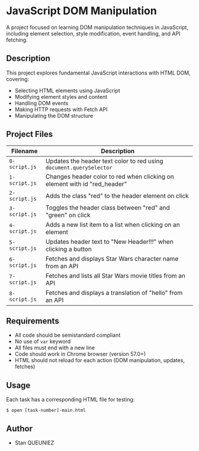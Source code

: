 # JavaScript DOM Manipulation

A project focused on learning DOM manipulation techniques in JavaScript, including element selection, style modification, event handling, and API fetching.

## Description

This project explores fundamental JavaScript interactions with HTML DOM, covering:
- Selecting HTML elements using JavaScript
- Modifying element styles and content
- Handling DOM events
- Making HTTP requests with Fetch API
- Manipulating the DOM structure

## Project Files

| Filename | Description |
|----------|-------------|
| `0-script.js` | Updates the header text color to red using `document.querySelector` |
| `1-script.js` | Changes header color to red when clicking on element with id "red_header" |
| `2-script.js` | Adds the class "red" to the header element on click |
| `3-script.js` | Toggles the header class between "red" and "green" on click |
| `4-script.js` | Adds a new list item to a list when clicking on an element |
| `5-script.js` | Updates header text to "New Header!!!" when clicking a button |
| `6-script.js` | Fetches and displays Star Wars character name from an API |
| `7-script.js` | Fetches and lists all Star Wars movie titles from an API |
| `8-script.js` | Fetches and displays a translation of "hello" from an API |

## Requirements

- All code should be semistandard compliant
- No use of `var` keyword
- All files must end with a new line
- Code should work in Chrome browser (version 57.0+)
- HTML should not reload for each action (DOM manipulation, updates, fetches)

## Usage

Each task has a corresponding HTML file for testing:
```
$ open [task-number]-main.html
```

## Author

- Stan QUEUNIEZ
